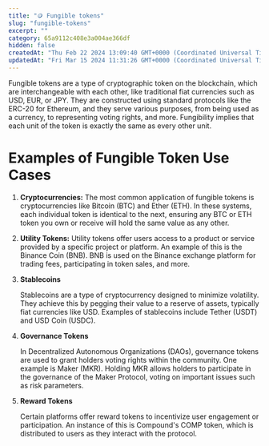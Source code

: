 ```yaml
---
title: "🪙 Fungible tokens"
slug: "fungible-tokens"
excerpt: ""
category: 65a9112c408e3a004ae366df
hidden: false
createdAt: "Thu Feb 22 2024 13:09:40 GMT+0000 (Coordinated Universal Time)"
updatedAt: "Fri Mar 15 2024 11:31:26 GMT+0000 (Coordinated Universal Time)"
---
```

Fungible tokens are a type of cryptographic token on the blockchain, which are interchangeable with each other, like traditional fiat currencies such as USD, EUR, or JPY. They are constructed using standard protocols like the ERC-20 for Ethereum, and they serve various purposes, from being used as a currency, to representing voting rights, and more. Fungibility implies that each unit of the token is exactly the same as every other unit.

# Examples of Fungible Token Use Cases

1. **Cryptocurrencies:** The most common application of fungible tokens is cryptocurrencies like Bitcoin (BTC) and Ether (ETH). In these systems, each individual token is identical to the next, ensuring any BTC or ETH token you own or receive will hold the same value as any other.
2. **Utility Tokens:** Utility tokens offer users access to a product or service provided by a specific project or platform. An example of this is the Binance Coin (BNB). BNB is used on the Binance exchange platform for trading fees, participating in token sales, and more.
3. **Stablecoins**

   Stablecoins are a type of cryptocurrency designed to minimize volatility. They achieve this by pegging their value to a reserve of assets, typically fiat currencies like USD. Examples of stablecoins include Tether (USDT) and USD Coin (USDC).
4. **Governance Tokens**

   In Decentralized Autonomous Organizations (DAOs), governance tokens are used to grant holders voting rights within the community. One example is Maker (MKR). Holding MKR allows holders to participate in the governance of the Maker Protocol, voting on important issues such as risk parameters.
5. **Reward Tokens**

   Certain platforms offer reward tokens to incentivize user engagement or participation. An instance of this is Compound's COMP token, which is distributed to users as they interact with the protocol.
